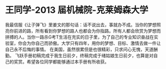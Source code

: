# 王同学-2013 届机械院-克莱姆森大学

&#x20;   我最信服《让子弹飞》里姜文的那句话：话不说出去，事就办不成。当你的梦想照亮你前进的路，所有看到你梦想的路人也都会为你指路。所有人都会欣赏为梦想而拼搏的人。当你一路杀G考T生活在充实的日子里，为了自己的专业知识奋战在实验室，你会为你自己而骄傲。大学只有四年，用你的梦想、目标、激情去做一件让自己永不后悔的事情。 在美国，虽然很累但是也很精彩，只求问心无愧，天道酬勤。 飞跃手册初稿完成于我生日前夕，终稿完成于绪姑娘生日前夕，也算是对自己的奖赏。希望各位同学都能够通过本手册有所收获。&#x20;
